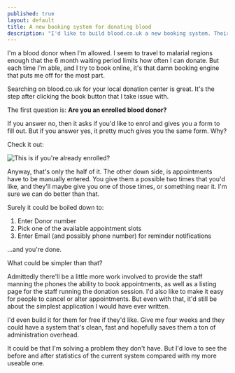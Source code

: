 ```yaml
---
published: true
layout: default
title: A new booking system for donating blood
description: "I'd like to build blood.co.uk a new booking system. Their current one adds too much friction the process"
---
```


I'm a blood donor when I'm allowed. I seem to travel to malarial regions enough that the 6 month waiting period limits how often I can donate. But each time I'm able, and I try to book online, it's that damn booking engine that puts me off for the most part.

Searching on blood.co.uk for your local donation center is great. It's the step after clicking the book button that I take issue with.

The first question is: **Are you an enrolled blood donor?**

If you answer no, then it asks if you'd like to enrol and gives you a form to fill out. But if you answer yes, it pretty much gives you the same form. Why?

Check it out:

<img src="http://i.imgur.com/EoGbgcH.png" alt="This is if you're already enrolled?">

Anyway, that's only the half of it. The other down side, is appointments have to be manually entered. You give them a possible two times that you'd like, and they'll maybe give you one of those times, or something near it. I'm sure we can do better than that.

Surely it could be boiled down to:

1. Enter Donor number
2. Pick one of the available appointment slots
3. Enter Email (and possibly phone number) for reminder notifications

...and you're done.

What could be simpler than that? 

Admittedly there'll be a little more work involved to provide the staff manning the phones the ability to book appointments, as well as a listing page for the staff running the donation session. I'd also like to make it easy for people to cancel or alter appointments. But even with that, it'd still be about the simplest application I would have ever written.

I'd even build it for them for free if they'd like. Give me four weeks and they could have a system that's clean, fast and hopefully saves them a ton of administration overhead.

It could be that I'm solving a problem they don't have. But I'd love to see the before and after statistics of the current system compared with my more useable one.
